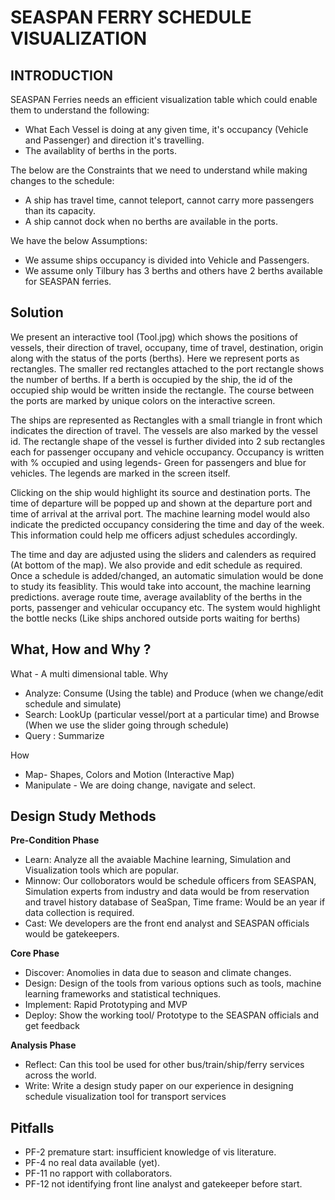 
SEASPAN FERRY SCHEDULE VISUALIZATION
===================================

## INTRODUCTION

SEASPAN Ferries needs an efficient visualization table which could enable them to understand the following:
  * What Each Vessel is doing at any given time, it's occupancy (Vehicle and Passenger) and direction it's travelling.
  * The availablity of berths in the ports.
  
The below are the Constraints that we need to understand while making changes to the schedule:
 * A ship has travel time, cannot teleport, cannot carry more passengers than its capacity.
 * A ship cannot dock when no berths are available in the ports.
 
We have the below Assumptions:
 * We assume ships occupancy is divided into Vehicle and Passengers.
 * We assume only Tilbury has 3 berths and others have 2 berths available for SEASPAN ferries.
  
  
## Solution

We present an interactive tool (Tool.jpg) which shows the positions of vessels, their direction of travel, occupany, time of travel, destination, origin along with the status of the ports (berths). Here we represent ports as rectangles. The smaller red rectangles attached to the port rectangle shows the number of berths. If a berth is occupied by the ship, the id of the occupied ship would be written inside the rectangle. The course between the ports are marked by unique colors on the interactive screen.

The ships are represented as Rectangles with a small triangle in front which indicates the direction of travel. The vessels are also marked by the vessel id. The rectangle shape of the vessel is further divided into 2 sub rectangles each for passenger occupany and vehicle occupancy. Occupancy is written with % occupied and using legends- Green for passengers and blue for vehicles. The legends are marked in the screen itself.

Clicking on the ship would highlight its source and destination ports. The time of departure will be popped up and shown at the departure port and time of arrival at the arrival port. The machine learning model would also indicate the predicted occupancy considering the time and day of the week. This information could help me officers adjust schedules accordingly.

The time and day are adjusted using the sliders and calenders as required (At bottom of the map). We also provide and edit schedule as required. Once a schedule is added/changed, an automatic simulation would be done to study its feasiblity. This would take into account, the machine learning predictions. average route time, average availablity of the berths in the ports, passenger and vehicular occupancy etc. The system would highlight the bottle necks (Like ships anchored outside ports waiting for berths)
 
## What, How and Why ?

What - A multi dimensional table.
Why
 * Analyze: Consume (Using the table) and Produce (when we change/edit schedule and simulate)
 * Search:  LookUp (particular vessel/port at a particular time) and Browse (When we use the slider going through schedule)
 * Query : Summarize
 
How
 * Map- Shapes, Colors and Motion (Interactive Map)
 * Manipulate - We are doing change, navigate and select.
 


## Design Study Methods

**Pre-Condition Phase**
* Learn: Analyze all the avaiable Machine learning, Simulation and Visualization tools which are popular.
* Minnow: Our colloborators would be schedule officers from SEASPAN, Simulation experts from industry and data would be from reservation and travel history database of SeaSpan, Time frame: Would be an year if data collection is required.
* Cast: We developers are the front end analyst and SEASPAN officials would be gatekeepers.

**Core Phase**

* Discover: Anomolies in data due to season and climate changes.
* Design: Design of the tools from various options such as tools, machine learning frameworks and statistical techniques.
* Implement: Rapid Prototyping and MVP
* Deploy: Show the working tool/ Prototype to the SEASPAN officials and get feedback

**Analysis Phase**

* Reflect: Can this tool be used for other bus/train/ship/ferry services across the world.
* Write: Write a design study paper on our experience in designing schedule visualization tool for transport services

## Pitfalls

* PF-2 premature start: insufficient knowledge of vis literature.
* PF-4 no real data available (yet).
* PF-11 no rapport with collaborators.
* PF-12 not identifying front line analyst and gatekeeper before start.




